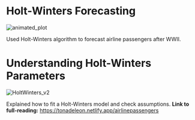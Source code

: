 # Holt-Winters Forecasting

![animated_plot](https://github.com/user-attachments/assets/757da64c-25e5-44d3-9a8c-6caca53955df)

Used Holt-Winters algorithm to forecast airline passengers after WWII.

# Understanding Holt-Winters Parameters

![HoltWinters_v2](https://github.com/user-attachments/assets/f1194442-7432-4788-a31e-b491df80fe8a)

Explained how to fit a Holt-Winters model and check assumptions.
**Link to full-reading:** https://tonadeleon.netlify.app/airlinepassengers
